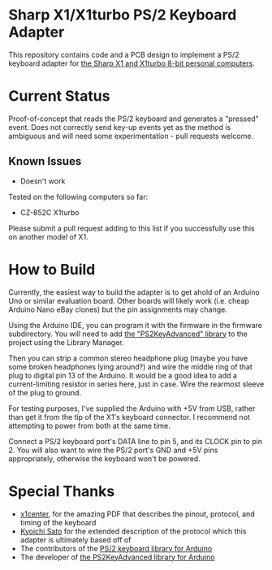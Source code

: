 # Sharp X1/X1turbo PS/2 Keyboard Adapter
This repository contains code and a PCB design to implement a PS/2 keyboard adapter for [the Sharp X1 and X1turbo 8-bit personal computers](https://en.wikipedia.org/wiki/X1_(computer)).

# Current Status
Proof-of-concept that reads the PS/2 keyboard and generates a "pressed" event. Does not correctly send key-up events yet as the method is ambiguous and will need some experimentation - pull requests welcome.

## Known Issues
 * Doesn't work

Tested on the following computers so far:
 * CZ-852C X1turbo

Please submit a pull request adding to this list if you successfully use this on another model of X1.

# How to Build
Currently, the easiest way to build the adapter is to get ahold of an Arduino Uno or similar evaluation board. Other boards will likely work (i.e. cheap Arduino Nano eBay clones) but the pin assignments may change.

Using the Arduino IDE, you can program it with the firmware in the firmware subdirectory. You will need to add [the "PS2KeyAdvanced" library](https://www.arduino.cc/reference/en/libraries/ps2keyadvanced/) to the project using the Library Manager.

Then you can strip a common stereo headphone plug (maybe you have some broken headphones lying around?) and wire the middle ring of that plug to digital pin 13 of the Arduino. It would be a good idea to add a current-limiting resistor in series here, just in case. Wire the rearmost sleeve of the plug to ground.

For testing purposes, I've supplied the Arduino with +5V from USB, rather than get it from the tip of the X1's keyboard connector. I recommend not attempting to power from both at the same time.

Connect a PS/2 keyboard port's DATA line to pin 5, and its CLOCK pin to pin 2. You will also want to wire the PS/2 port's GND and +5V pins appropriately, otherwise the keyboard won't be powered.

# Special Thanks
 * [x1center](http://www.x1center.org/), for the amazing PDF that describes the pinout, protocol, and timing of the keyboard
 * [Kyoichi Sato](https://kyouichisato.blogspot.com/2014/07/sharp-x1-ps2.html) for the extended description of the protocol which this adapter is ultimately based off of
 * The contributors of the [PS/2 keyboard library for Arduino](https://www.pjrc.com/teensy/td_libs_PS2Keyboard.html)
 * The developer of [the PS2KeyAdvanced library for Arduino](https://github.com/techpaul/PS2KeyAdvanced)
